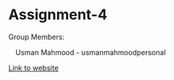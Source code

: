 # Assignment-4

Group Members:

&emsp;Usman Mahmood - usmanmahmoodpersonal

[Link to website](https://usmanmahmoodpersonal.github.io/assignment-4/)

